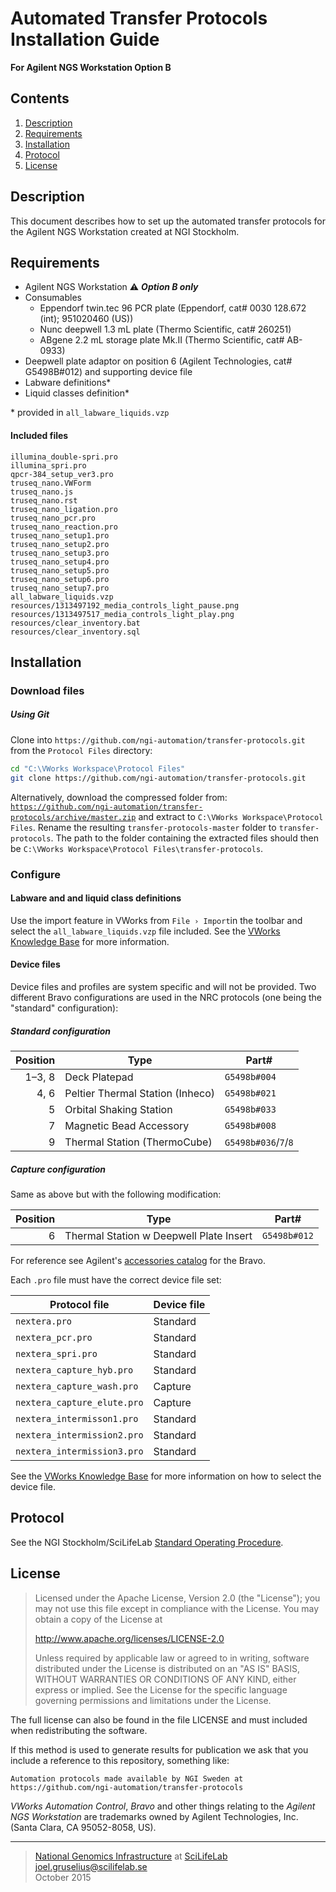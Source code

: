 # Automated Transfer Protocols Installation Guide #
**For Agilent NGS Workstation Option B**

## Contents ##
1. [Description](#Description)
2. [Requirements](#requirements)
3. [Installation](#installation)
4. [Protocol](#protocol)
5. [License](#license)

## Description ##
This document describes how to set up the automated transfer protocols for the Agilent NGS Workstation created at NGI Stockholm.

## Requirements ##
- Agilent NGS Workstation :warning: <i><b>Option B only</i></b>
- Consumables
   - Eppendorf twin.tec 96 PCR plate (Eppendorf, cat# 0030 128.672 (int); 951020460 (US))
   - Nunc deepwell 1.3 mL plate (Thermo Scientific, cat# 260251)
   - ABgene 2.2 mL storage plate Mk.II (Thermo Scientific, cat# AB-0933)
- Deepwell plate adaptor on position 6 (Agilent Technologies, cat# G5498B#012) and supporting device file
- Labware definitions*
- Liquid classes definition*

\* provided in `all_labware_liquids.vzp`

#### Included files ####
```
illumina_double-spri.pro
illumina_spri.pro
qpcr-384_setup_ver3.pro
truseq_nano.VWForm
truseq_nano.js
truseq_nano.rst
truseq_nano_ligation.pro
truseq_nano_pcr.pro
truseq_nano_reaction.pro
truseq_nano_setup1.pro
truseq_nano_setup2.pro
truseq_nano_setup3.pro
truseq_nano_setup4.pro
truseq_nano_setup5.pro
truseq_nano_setup6.pro
truseq_nano_setup7.pro
all_labware_liquids.vzp
resources/1313497192_media_controls_light_pause.png
resources/1313497517_media_controls_light_play.png
resources/clear_inventory.bat
resources/clear_inventory.sql
```

## Installation ##
### Download files ###

##### Using Git #####
Clone into `https://github.com/ngi-automation/transfer-protocols.git` from the `Protocol Files` directory:

```bash
cd "C:\VWorks Workspace\Protocol Files"
git clone https://github.com/ngi-automation/transfer-protocols.git
```

Alternatively, download the compressed folder from:
[`https://github.com/ngi-automation/transfer-protocols/archive/master.zip`][zip]
and extract to `C:\VWorks Workspace\Protocol Files`. Rename the resulting `transfer-protocols-master` folder to `transfer-protocols`. The path to the folder containing the extracted files should then be `C:\VWorks Workspace\Protocol Files\transfer-protocols`.

### Configure ###
#### Labware and and liquid class definitions ####
Use the import feature in VWorks from `File › Import`in the toolbar and select the `all_labware_liquids.vzp` file included. See the [VWorks Knowledge Base][import] for more information.

#### Device files ####
Device files and profiles are system specific and will not be provided. Two different Bravo configurations are used in the NRC protocols (one being the "standard" configuration):

##### Standard configuration #####
Position | Type | Part#
-------: | ---- | -----
1&ndash;3, 8  | Deck Platepad | `G5498b#004`
4, 6     | Peltier Thermal Station (Inheco) | `G5498b#021`
5        | Orbital Shaking Station | `G5498b#033`
7        | Magnetic Bead Accessory | `G5498b#008`
9        | Thermal Station (ThermoCube) | `G5498b#036`/`7`/`8`

##### Capture configuration #####
Same as above but with the following modification:

Position | Type | Part#
-------: | ---- | -----
6        | Thermal Station w Deepwell Plate Insert | `G5498b#012`

For reference see Agilent's [accessories catalog][catalog] for the Bravo.

Each `.pro` file must have the correct device file set:

Protocol file | Device file
-------- | -----------
`nextera.pro` | Standard
`nextera_pcr.pro` | Standard
`nextera_spri.pro` | Standard
`nextera_capture_hyb.pro` | Standard
`nextera_capture_wash.pro` | Capture
`nextera_capture_elute.pro` | Capture
`nextera_intermisson1.pro` | Standard
`nextera_intermission2.pro` | Standard
`nextera_intermission3.pro` | Standard

See the [VWorks Knowledge Base][device-file] for more information on how to select the device file.

## Protocol ##

See the NGI Stockholm/SciLifeLab [Standard Operating Procedure][sop].

## License ##
> Licensed under the Apache License, Version 2.0 (the "License");
> you may not use this file except in compliance with the License.
> You may obtain a copy of the License at
> 
> http://www.apache.org/licenses/LICENSE-2.0
>
> Unless required by applicable law or agreed to in writing, software
> distributed under the License is distributed on an "AS IS" BASIS,
> WITHOUT WARRANTIES OR CONDITIONS OF ANY KIND, either express or implied.
> See the License for the specific language governing permissions and limitations under the License.

The full license can also be found in the file LICENSE and must included when redistributing the software.

If this method is used to generate results for publication we ask that you include a reference to this repository, something like:
```
Automation protocols made available by NGI Sweden at https://github.com/ngi-automation/transfer-protocols
```
*VWorks Automation Control*, *Bravo* and other things relating to the *Agilent NGS Workstation* are trademarks owned by Agilent Technologies, Inc. (Santa Clara, CA 95052-8058, US).

[email]: mailto:joel.gruselius@scilifelab.se "E-mail author"
[ngi]: https://portal.scilifelab.se/genomics/ "NGI Stockholm"
[scilife]: http://www.scilifelab.se/platforms/ngi/ "SciLifeLab"
[zip]: https://github.com/ngi-automation/transfer-protocols/archive/master.zip
[import]: http://www.velocity11.com/techdocs/AutomationSolutionsKB/vworks4_ug/11_Troubleshooting.15.03.html#2005458
[catalog]: http://www.chem.agilent.com/Library/catalogs/Public/5991-0369EN.pdf
[sop]: *
[device-file]: http://www.velocity11.com/techdocs/AutomationSolutionsKB/vworks4_ug/02_CreateProtocolBasic.04.08.html#1981042

---

>[National Genomics Infrastructure][ngi] at [SciLifeLab][scilife]  
<joel.gruselius@scilifelab.se>  
October 2015
